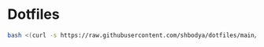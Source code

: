 # Dotfiles

```sh
bash <(curl -s https://raw.githubusercontent.com/shbodya/dotfiles/main/bootstrap.sh)
```
